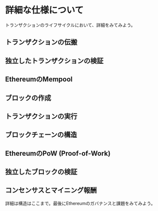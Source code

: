 # 詳細な仕様について

トランザクションのライフサイクルにおいて、詳細をみてみよう。

## トランザクションの伝搬
## 独立したトランザクションの検証
## EthereumのMempool
## ブロックの作成
## トランザクションの実行
## ブロックチェーンの構造
## EthereumのPoW (Proof-of-Work)
## 独立したブロックの検証
## コンセンサスとマイニング報酬

詳細は構造はここまで。最後にEthereumのガバナンスと課題をみてみよう。